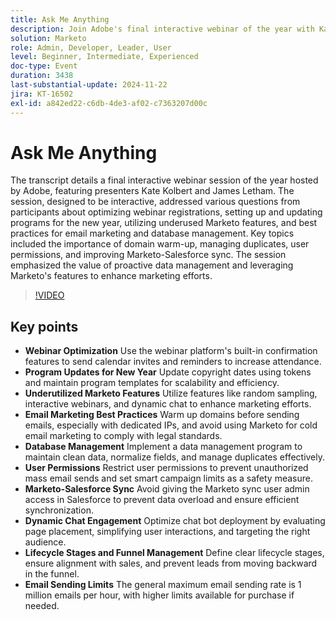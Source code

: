 ```yaml
---
title: Ask Me Anything
description: Join Adobe's final interactive webinar of the year with Kate Kolbert and James Letham, covering webinar optimization, program updates, underutilized Marketo features, email marketing best practices, database management, user permissions, Marketo-Salesforce sync, dynamic chat engagement, and lifecycle stages.
solution: Marketo
role: Admin, Developer, Leader, User
level: Beginner, Intermediate, Experienced
doc-type: Event
duration: 3438
last-substantial-update: 2024-11-22
jira: KT-16502
exl-id: a842ed22-c6db-4de3-af02-c7363207d00c
---
```

# Ask Me Anything

The transcript details a final interactive webinar session of the year hosted by Adobe, featuring presenters Kate Kolbert and James Letham. The session, designed to be interactive, addressed various questions from participants about optimizing webinar registrations, setting up and updating programs for the new year, utilizing underused Marketo features, and best practices for email marketing and database management. Key topics included the importance of domain warm-up, managing duplicates, user permissions, and improving Marketo-Salesforce sync. The session emphasized the value of proactive data management and leveraging Marketo's features to enhance marketing efforts.

>[!VIDEO](https://video.tv.adobe.com/v/3438195/?learn=on&enablevpops)

## Key points

* **Webinar Optimization** Use the webinar platform's built-in confirmation features to send calendar invites and reminders to increase attendance.
* **Program Updates for New Year** Update copyright dates using tokens and maintain program templates for scalability and efficiency.
* **Underutilized Marketo Features** Utilize features like random sampling, interactive webinars, and dynamic chat to enhance marketing efforts.
* **Email Marketing Best Practices** Warm up domains before sending emails, especially with dedicated IPs, and avoid using Marketo for cold email marketing to comply with legal standards.
* **Database Management** Implement a data management program to maintain clean data, normalize fields, and manage duplicates effectively.
* **User Permissions** Restrict user permissions to prevent unauthorized mass email sends and set smart campaign limits as a safety measure.
* **Marketo-Salesforce Sync** Avoid giving the Marketo sync user admin access in Salesforce to prevent data overload and ensure efficient synchronization.
* **Dynamic Chat Engagement** Optimize chat bot deployment by evaluating page placement, simplifying user interactions, and targeting the right audience.
* **Lifecycle Stages and Funnel Management** Define clear lifecycle stages, ensure alignment with sales, and prevent leads from moving backward in the funnel.
* **Email Sending Limits** The general maximum email sending rate is 1 million emails per hour, with higher limits available for purchase if needed.
